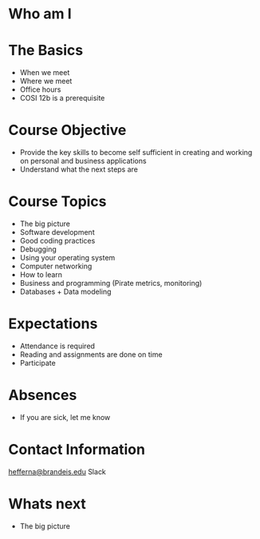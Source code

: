 # Who am I

# The Basics
* When we meet
* Where we meet
* Office hours
* COSI 12b is a prerequisite 

# Course Objective
* Provide the key skills to become self sufficient in creating and working on personal and business applications
* Understand what the next steps are


# Course Topics
* The big picture
* Software development
* Good coding practices
* Debugging
* Using your operating system
* Computer networking
* How to learn
* Business and programming (Pirate metrics, monitoring)
* Databases + Data modeling

# Expectations
* Attendance is required
* Reading and assignments are done on time
* Participate

# Absences
* If you are sick, let me know

# Contact Information
hefferna@brandeis.edu
Slack

# Whats next
* The big picture
